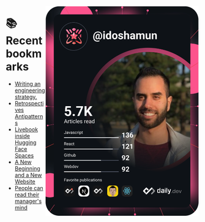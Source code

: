 <a href="https://app.daily.dev/idoshamun"><img src="https://raw.githubusercontent.com/idoshamun/idoshamun/devcard/devcard.svg" align='right' width="400" alt="Ido Shamun's Dev Card"/></a>

# 📚 Recent bookmarks
<!-- BOOKMARKS:START -->
- [Writing an engineering strategy.](https://app.daily.dev/posts/YnxnrfKrt?utm_source=rss&utm_medium=bookmarks&utm_campaign=28849d86070e4c099c877ab6837c61f0)
- [Retrospectives Antipatterns](https://app.daily.dev/posts/CuSQsoAwE?utm_source=rss&utm_medium=bookmarks&utm_campaign=28849d86070e4c099c877ab6837c61f0)
- [Livebook inside Hugging Face Spaces](https://app.daily.dev/posts/Emrk7MxEv?utm_source=rss&utm_medium=bookmarks&utm_campaign=28849d86070e4c099c877ab6837c61f0)
- [A New Beginning and a New Website](https://app.daily.dev/posts/IVoMHYNo1?utm_source=rss&utm_medium=bookmarks&utm_campaign=28849d86070e4c099c877ab6837c61f0)
- [People can read their manager&#39;s mind](https://app.daily.dev/posts/NiSubPj7O?utm_source=rss&utm_medium=bookmarks&utm_campaign=28849d86070e4c099c877ab6837c61f0)
<!-- BOOKMARKS:END -->
